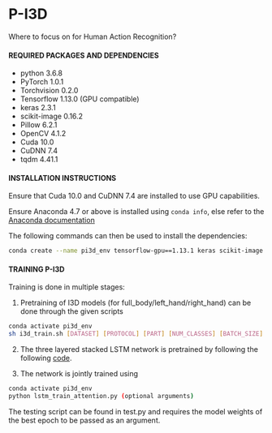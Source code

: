 # P-I3D
Where to focus on for Human Action Recognition?

#### REQUIRED PACKAGES AND DEPENDENCIES

* python 3.6.8
* PyTorch 1.0.1
* Torchvision 0.2.0
* Tensorflow 1.13.0 (GPU compatible)
* keras 2.3.1
* scikit-image 0.16.2
* Pillow 6.2.1
* OpenCV 4.1.2
* Cuda 10.0
* CuDNN 7.4
* tqdm 4.41.1

#### INSTALLATION INSTRUCTIONS

Ensure that Cuda 10.0 and CuDNN 7.4 are installed to use GPU capabilities.

Ensure Anaconda 4.7 or above is installed using `conda info`, else refer to the [Anaconda documentation](https://docs.anaconda.com/anaconda/install/)

The following commands can then be used to install the dependencies:

```bash
conda create --name pi3d_env tensorflow-gpu==1.13.1 keras scikit-image opencv
```

#### TRAINING P-I3D
Training is done in multiple stages:
1. Pretraining of I3D models (for full_body/left_hand/right_hand) can be done through the given scripts 
```bash
conda activate pi3d_env
sh i3d_train.sh [DATASET] [PROTOCOL] [PART] [NUM_CLASSES] [BATCH_SIZE] [EPOCHS]
```

2. The three layered stacked LSTM network is pretrained by following the following [code](https://github.com/srijandas07/LSTM_action_recognition).

3. The network is jointly trained using 
```bash
conda activate pi3d_env
python lstm_train_attention.py (optional arguments)
```
The testing script can be found in test.py and requires the model weights of the best epoch to be passed as an argument.
